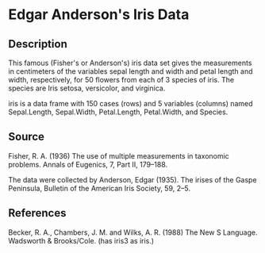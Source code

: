 # Edgar Anderson's Iris Data

## Description

This famous (Fisher's or Anderson's) iris data set gives the measurements in centimeters of the variables sepal length and width and petal length and width, respectively, for 50 flowers from each of 3 species of iris. The species are Iris setosa, versicolor, and virginica.

iris is a data frame with 150 cases (rows) and 5 variables (columns) named Sepal.Length, Sepal.Width, Petal.Length, Petal.Width, and Species.

## Source

Fisher, R. A. (1936) The use of multiple measurements in taxonomic problems. Annals of Eugenics, 7, Part II, 179–188.

The data were collected by Anderson, Edgar (1935). The irises of the Gaspe Peninsula, Bulletin of the American Iris Society, 59, 2–5.

## References

Becker, R. A., Chambers, J. M. and Wilks, A. R. (1988) The New S Language. Wadsworth & Brooks/Cole. (has iris3 as iris.)
